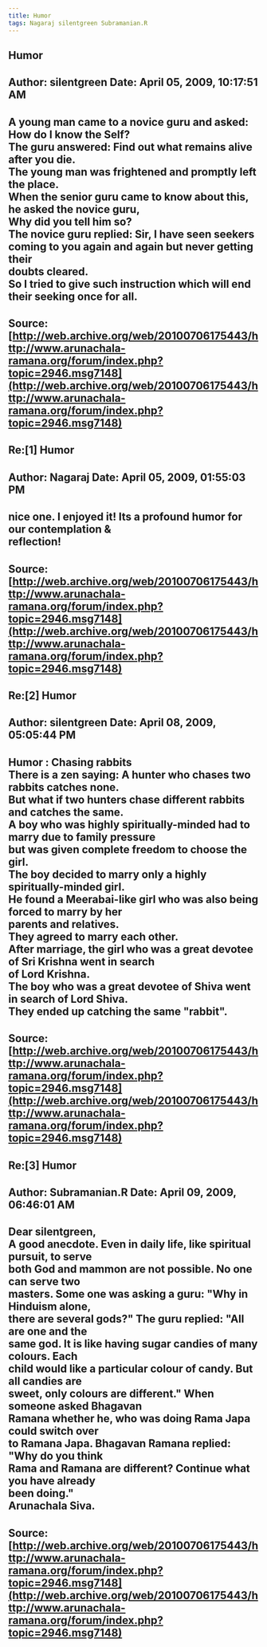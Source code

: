 ```yaml
--- 
title: Humor   
tags: Nagaraj silentgreen Subramanian.R  
---  
```

## Humor  
Author: silentgreen         Date: April 05, 2009, 10:17:51 AM  
---  
A young man came to a novice guru and asked: How do I know the Self?   
The guru answered: Find out what remains alive after you die.   
The young man was frightened and promptly left the place.   
When the senior guru came to know about this, he asked the novice guru,   
Why did you tell him so?   
The novice guru replied: Sir, I have seen seekers coming to you again and again but never getting their  
doubts cleared.   
So I tried to give such instruction which will end their seeking once for all.
 ---  
Source:[http://web.archive.org/web/20100706175443/http://www.arunachala-ramana.org/forum/index.php?topic=2946.msg7148](http://web.archive.org/web/20100706175443/http://www.arunachala-ramana.org/forum/index.php?topic=2946.msg7148)   
---  

## Re:[1] Humor  
Author: Nagaraj             Date: April 05, 2009, 01:55:03 PM  
---  
nice one. I enjoyed it! Its a profound humor for our contemplation &  
reflection!
 ---  
Source:[http://web.archive.org/web/20100706175443/http://www.arunachala-ramana.org/forum/index.php?topic=2946.msg7148](http://web.archive.org/web/20100706175443/http://www.arunachala-ramana.org/forum/index.php?topic=2946.msg7148)   
---  

## Re:[2] Humor  
Author: silentgreen         Date: April 08, 2009, 05:05:44 PM  
---  
Humor : Chasing rabbits   
There is a zen saying: A hunter who chases two rabbits catches none.   
But what if two hunters chase different rabbits and catches the same.   
A boy who was highly spiritually-minded had to marry due to family pressure   
but was given complete freedom to choose the girl.   
The boy decided to marry only a highly spiritually-minded girl.   
He found a Meerabai-like girl who was also being forced to marry by her  
parents and relatives.   
They agreed to marry each other.   
After marriage, the girl who was a great devotee of Sri Krishna went in search  
of Lord Krishna.   
The boy who was a great devotee of Shiva went in search of Lord Shiva.   
They ended up catching the same "rabbit".
 ---  
Source:[http://web.archive.org/web/20100706175443/http://www.arunachala-ramana.org/forum/index.php?topic=2946.msg7148](http://web.archive.org/web/20100706175443/http://www.arunachala-ramana.org/forum/index.php?topic=2946.msg7148)   
---  

## Re:[3] Humor  
Author: Subramanian.R       Date: April 09, 2009, 06:46:01 AM  
---  
Dear silentgreen,   
A good anecdote. Even in daily life, like spiritual pursuit, to serve   
both God and mammon are not possible. No one can serve two   
masters. Some one was asking a guru: "Why in Hinduism alone,   
there are several gods?" The guru replied: "All are one and the   
same god. It is like having sugar candies of many colours. Each   
child would like a particular colour of candy. But all candies are   
sweet, only colours are different." When someone asked Bhagavan   
Ramana whether he, who was doing Rama Japa could switch over   
to Ramana Japa. Bhagavan Ramana replied: "Why do you think   
Rama and Ramana are different? Continue what you have already   
been doing."   
Arunachala Siva.
 ---  
Source:[http://web.archive.org/web/20100706175443/http://www.arunachala-ramana.org/forum/index.php?topic=2946.msg7148](http://web.archive.org/web/20100706175443/http://www.arunachala-ramana.org/forum/index.php?topic=2946.msg7148)   
---  

